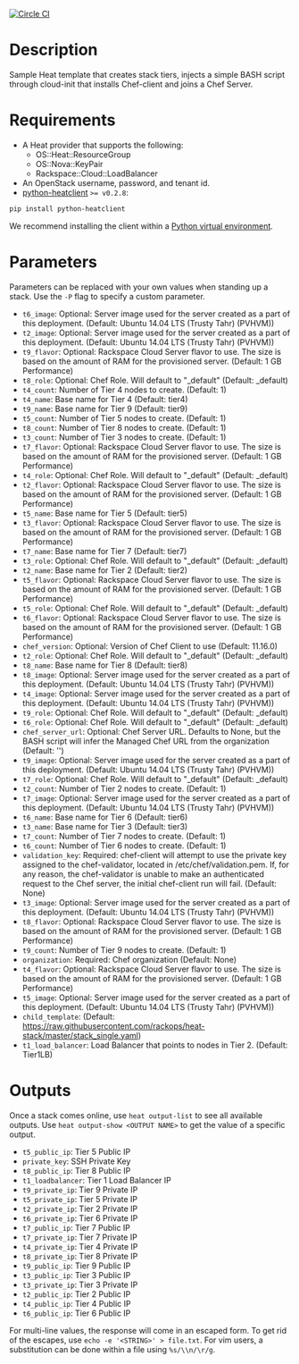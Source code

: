 [![Circle CI](https://circleci.com/gh/rackops/heat-stack.png?style=badge)](https://circleci.com/gh/rackops/heat-stack)

Description
===========

Sample Heat template that creates stack tiers, injects a simple
BASH script through cloud-init that installs Chef-client and
joins a Chef Server.


Requirements
============
* A Heat provider that supports the following:
  * OS::Heat::ResourceGroup
  * OS::Nova::KeyPair
  * Rackspace::Cloud::LoadBalancer
* An OpenStack username, password, and tenant id.
* [python-heatclient](https://github.com/openstack/python-heatclient)
`>= v0.2.8`:

```bash
pip install python-heatclient
```

We recommend installing the client within a [Python virtual
environment](http://www.virtualenv.org/).

Parameters
==========
Parameters can be replaced with your own values when standing up a stack. Use
the `-P` flag to specify a custom parameter.

* `t6_image`: Optional: Server image used for the server created
as a part of this deployment.
 (Default: Ubuntu 14.04 LTS (Trusty Tahr) (PVHVM))
* `t2_image`: Optional: Server image used for the server created
as a part of this deployment.
 (Default: Ubuntu 14.04 LTS (Trusty Tahr) (PVHVM))
* `t9_flavor`: Optional: Rackspace Cloud Server flavor to use. The size is based on the
amount of RAM for the provisioned server.
 (Default: 1 GB Performance)
* `t8_role`: Optional: Chef Role. Will default to "_default"
 (Default: _default)
* `t4_count`: Number of Tier 4 nodes to create. (Default: 1)
* `t4_name`: Base name for Tier 4 (Default: tier4)
* `t9_name`: Base name for Tier 9 (Default: tier9)
* `t5_count`: Number of Tier 5 nodes to create. (Default: 1)
* `t8_count`: Number of Tier 8 nodes to create. (Default: 1)
* `t3_count`: Number of Tier 3 nodes to create. (Default: 1)
* `t7_flavor`: Optional: Rackspace Cloud Server flavor to use. The size is based on the
amount of RAM for the provisioned server.
 (Default: 1 GB Performance)
* `t4_role`: Optional: Chef Role. Will default to "_default"
 (Default: _default)
* `t2_flavor`: Optional: Rackspace Cloud Server flavor to use. The size is based on the
amount of RAM for the provisioned server.
 (Default: 1 GB Performance)
* `t5_name`: Base name for Tier 5 (Default: tier5)
* `t3_flavor`: Optional: Rackspace Cloud Server flavor to use. The size is based on the
amount of RAM for the provisioned server.
 (Default: 1 GB Performance)
* `t7_name`: Base name for Tier 7 (Default: tier7)
* `t3_role`: Optional: Chef Role. Will default to "_default"
 (Default: _default)
* `t2_name`: Base name for Tier 2 (Default: tier2)
* `t5_flavor`: Optional: Rackspace Cloud Server flavor to use. The size is based on the
amount of RAM for the provisioned server.
 (Default: 1 GB Performance)
* `t5_role`: Optional: Chef Role. Will default to "_default"
 (Default: _default)
* `t6_flavor`: Optional: Rackspace Cloud Server flavor to use. The size is based on the
amount of RAM for the provisioned server.
 (Default: 1 GB Performance)
* `chef_version`: Optional: Version of Chef Client to use
 (Default: 11.16.0)
* `t2_role`: Optional: Chef Role. Will default to "_default"
 (Default: _default)
* `t8_name`: Base name for Tier 8 (Default: tier8)
* `t8_image`: Optional: Server image used for the server created
as a part of this deployment.
 (Default: Ubuntu 14.04 LTS (Trusty Tahr) (PVHVM))
* `t4_image`: Optional: Server image used for the server created
as a part of this deployment.
 (Default: Ubuntu 14.04 LTS (Trusty Tahr) (PVHVM))
* `t9_role`: Optional: Chef Role. Will default to "_default"
 (Default: _default)
* `t6_role`: Optional: Chef Role. Will default to "_default"
 (Default: _default)
* `chef_server_url`: Optional: Chef Server URL. Defaults to None, but the BASH script will
infer the Managed Chef URL from the organization
 (Default: '')
* `t9_image`: Optional: Server image used for the server created
as a part of this deployment.
 (Default: Ubuntu 14.04 LTS (Trusty Tahr) (PVHVM))
* `t7_role`: Optional: Chef Role. Will default to "_default"
 (Default: _default)
* `t2_count`: Number of Tier 2 nodes to create. (Default: 1)
* `t7_image`: Optional: Server image used for the server created
as a part of this deployment.
 (Default: Ubuntu 14.04 LTS (Trusty Tahr) (PVHVM))
* `t6_name`: Base name for Tier 6 (Default: tier6)
* `t3_name`: Base name for Tier 3 (Default: tier3)
* `t7_count`: Number of Tier 7 nodes to create. (Default: 1)
* `t6_count`: Number of Tier 6 nodes to create. (Default: 1)
* `validation_key`: Required: chef-client will attempt to use the private key assigned to the
chef-validator, located in /etc/chef/validation.pem. If, for any reason,
the chef-validator is unable to make an authenticated request to the
Chef server, the initial chef-client run will fail.
 (Default: None)
* `t3_image`: Optional: Server image used for the server created
as a part of this deployment.
 (Default: Ubuntu 14.04 LTS (Trusty Tahr) (PVHVM))
* `t8_flavor`: Optional: Rackspace Cloud Server flavor to use. The size is based on the
amount of RAM for the provisioned server.
 (Default: 1 GB Performance)
* `t9_count`: Number of Tier 9 nodes to create. (Default: 1)
* `organization`: Required: Chef organization
 (Default: None)
* `t4_flavor`: Optional: Rackspace Cloud Server flavor to use. The size is based on the
amount of RAM for the provisioned server.
 (Default: 1 GB Performance)
* `t5_image`: Optional: Server image used for the server created
as a part of this deployment.
 (Default: Ubuntu 14.04 LTS (Trusty Tahr) (PVHVM))
* `child_template`: (Default: https://raw.githubusercontent.com/rackops/heat-stack/master/stack_single.yaml)
* `t1_load_balancer`: Load Balancer that points to nodes in Tier 2. (Default: Tier1LB)

Outputs
=======
Once a stack comes online, use `heat output-list` to see all available outputs.
Use `heat output-show <OUTPUT NAME>` to get the value of a specific output.

* `t5_public_ip`: Tier 5 Public IP 
* `private_key`: SSH Private Key 
* `t8_public_ip`: Tier 8 Public IP 
* `t1_loadbalancer`: Tier 1 Load Balancer IP 
* `t9_private_ip`: Tier 9 Private IP 
* `t5_private_ip`: Tier 5 Private IP 
* `t2_private_ip`: Tier 2 Private IP 
* `t6_private_ip`: Tier 6 Private IP 
* `t7_public_ip`: Tier 7 Public IP 
* `t7_private_ip`: Tier 7 Private IP 
* `t4_private_ip`: Tier 4 Private IP 
* `t8_private_ip`: Tier 8 Private IP 
* `t9_public_ip`: Tier 9 Public IP 
* `t3_public_ip`: Tier 3 Public IP 
* `t3_private_ip`: Tier 3 Private IP 
* `t2_public_ip`: Tier 2 Public IP 
* `t4_public_ip`: Tier 4 Public IP 
* `t6_public_ip`: Tier 6 Public IP 

For multi-line values, the response will come in an escaped form. To get rid of
the escapes, use `echo -e '<STRING>' > file.txt`. For vim users, a substitution
can be done within a file using `%s/\\n/\r/g`.
